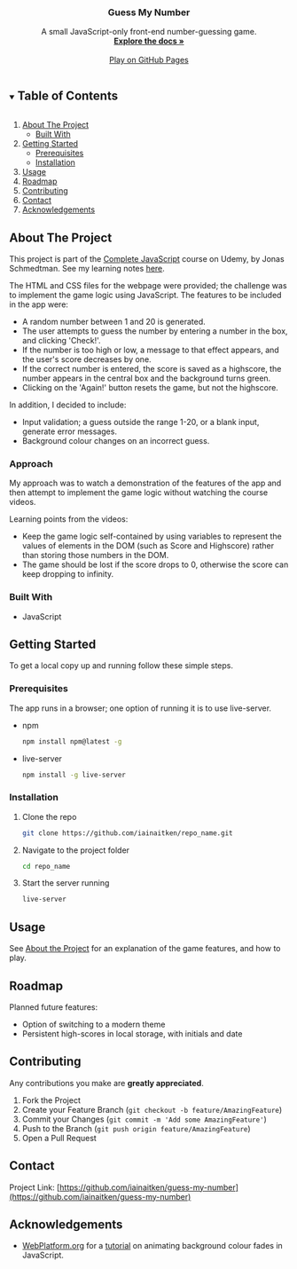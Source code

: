 <p align="center">
  <h3 align="center">Guess My Number</h3>

  <p align="center">
    A small JavaScript-only front-end number-guessing game.
    <br />
    <a href="https://github.com/iainaitken/guess-my-number"><strong>Explore the docs »</strong></a>
    <br />
    <br />
    <a href="https://iainaitken.github.io/guess-my-number">Play on GitHub Pages</a>
  </p>
</p>

<details open="open">
  <summary><h2 style="display: inline-block">Table of Contents</h2></summary>
  <ol>
    <li>
      <a href="#about-the-project">About The Project</a>
      <ul>
        <li><a href="#built-with">Built With</a></li>
      </ul>
    </li>
    <li>
      <a href="#getting-started">Getting Started</a>
      <ul>
        <li><a href="#prerequisites">Prerequisites</a></li>
        <li><a href="#installation">Installation</a></li>
      </ul>
    </li>
    <li><a href="#usage">Usage</a></li>
    <li><a href="#roadmap">Roadmap</a></li>
    <li><a href="#contributing">Contributing</a></li>
    <li><a href="#contact">Contact</a></li>
    <li><a href="#acknowledgements">Acknowledgements</a></li>
  </ol>
</details>

## About The Project

This project is part of the [Complete JavaScript](https://www.udemy.com/course/the-complete-javascript-course/) course on Udemy, by Jonas Schmedtman. See my learning notes [here](https://github.com/iainaitken/courses/blob/main/udemy/complete_javascript/notes/section-7/070-guess-my-number.md).

The HTML and CSS files for the webpage were provided; the challenge was to implement the game logic using JavaScript. The features to be included in the app were:

- A random number between 1 and 20 is generated.
- The user attempts to guess the number by entering a number in the box, and clicking 'Check!'.
- If the number is too high or low, a message to that effect appears, and the user's score decreases by one.
- If the correct number is entered, the score is saved as a highscore, the number appears in the central box and the background turns green.
- Clicking on the 'Again!' button resets the game, but not the highscore.

In addition, I decided to include:

- Input validation; a guess outside the range 1-20, or a blank input, generate error messages.
- Background colour changes on an incorrect guess.

### Approach

My approach was to watch a demonstration of the features of the app and then attempt to implement the game logic without watching the course videos.

Learning points from the videos:

- Keep the game logic self-contained by using variables to represent the values of elements in the DOM (such as Score and Highscore) rather than storing those numbers in the DOM.
- The game should be lost if the score drops to 0, otherwise the score can keep dropping to infinity.

### Built With

- JavaScript

## Getting Started

To get a local copy up and running follow these simple steps.

### Prerequisites

The app runs in a browser; one option of running it is to use live-server.

- npm

  ```sh
  npm install npm@latest -g
  ```

- live-server

  ```sh
  npm install -g live-server
  ```

### Installation

1. Clone the repo

   ```sh
   git clone https://github.com/iainaitken/repo_name.git
   ```

2. Navigate to the project folder

   ```sh
   cd repo_name
   ```

3. Start the server running

   ```sh
   live-server
   ```

## Usage

See [About the Project](#about-the-project) for an explanation of the game features, and how to play.

## Roadmap

Planned future features:

- Option of switching to a modern theme
- Persistent high-scores in local storage, with initials and date

## Contributing

Any contributions you make are **greatly appreciated**.

1. Fork the Project
2. Create your Feature Branch (`git checkout -b feature/AmazingFeature`)
3. Commit your Changes (`git commit -m 'Add some AmazingFeature'`)
4. Push to the Branch (`git push origin feature/AmazingFeature`)
5. Open a Pull Request

## Contact

Project Link: [https://github.com/iainaitken/guess-my-number](https://github.com/iainaitken/guess-my-number)

## Acknowledgements

- [WebPlatform.org](https://webplatform.github.io/) for a [tutorial](https://webplatform.github.io/docs/tutorials/animation_in_javascript_2/) on animating background colour fades in JavaScript.
